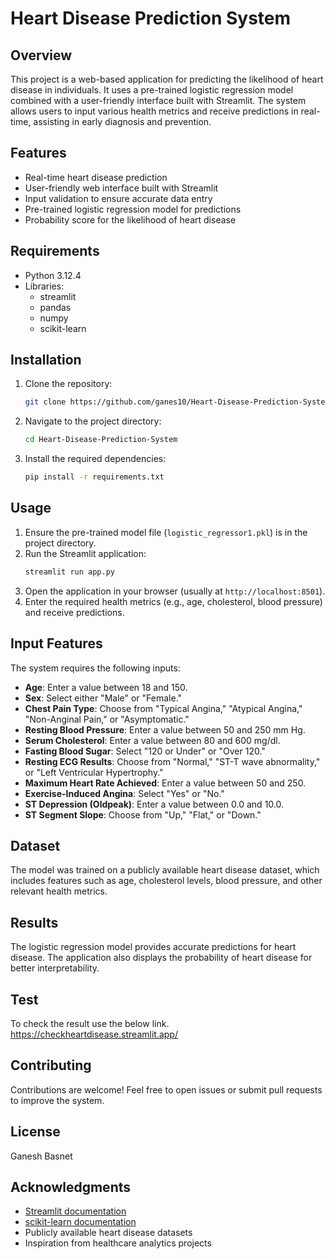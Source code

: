 # Heart Disease Prediction System

## Overview
This project is a web-based application for predicting the likelihood of heart disease in individuals. It uses a pre-trained logistic regression model combined with a user-friendly interface built with Streamlit. The system allows users to input various health metrics and receive predictions in real-time, assisting in early diagnosis and prevention.

## Features
- Real-time heart disease prediction
- User-friendly web interface built with Streamlit
- Input validation to ensure accurate data entry
- Pre-trained logistic regression model for predictions
- Probability score for the likelihood of heart disease

## Requirements
- Python 3.12.4
- Libraries:
    - streamlit
    - pandas
    - numpy
    - scikit-learn

## Installation
1. Clone the repository:
     ```bash
     git clone https://github.com/ganes10/Heart-Disease-Prediction-System.git
     ```
2. Navigate to the project directory:
     ```bash
     cd Heart-Disease-Prediction-System
     ```
3. Install the required dependencies:
     ```bash
     pip install -r requirements.txt
     ```

## Usage
1. Ensure the pre-trained model file (`logistic_regressor1.pkl`) is in the project directory.
2. Run the Streamlit application:
     ```bash
     streamlit run app.py
     ```
3. Open the application in your browser (usually at `http://localhost:8501`).
4. Enter the required health metrics (e.g., age, cholesterol, blood pressure) and receive predictions.

## Input Features
The system requires the following inputs:
- **Age**: Enter a value between 18 and 150.
- **Sex**: Select either "Male" or "Female."
- **Chest Pain Type**: Choose from "Typical Angina," "Atypical Angina," "Non-Anginal Pain," or "Asymptomatic."
- **Resting Blood Pressure**: Enter a value between 50 and 250 mm Hg.
- **Serum Cholesterol**: Enter a value between 80 and 600 mg/dl.
- **Fasting Blood Sugar**: Select "120 or Under" or "Over 120."
- **Resting ECG Results**: Choose from "Normal," "ST-T wave abnormality," or "Left Ventricular Hypertrophy."
- **Maximum Heart Rate Achieved**: Enter a value between 50 and 250.
- **Exercise-Induced Angina**: Select "Yes" or "No."
- **ST Depression (Oldpeak)**: Enter a value between 0.0 and 10.0.
- **ST Segment Slope**: Choose from "Up," "Flat," or "Down."

## Dataset
The model was trained on a publicly available heart disease dataset, which includes features such as age, cholesterol levels, blood pressure, and other relevant health metrics.

## Results
The logistic regression model provides accurate predictions for heart disease. The application also displays the probability of heart disease for better interpretability.

## Test
To check the result use the below link.
https://checkheartdisease.streamlit.app/

## Contributing
Contributions are welcome! Feel free to open issues or submit pull requests to improve the system.

## License
Ganesh Basnet

## Acknowledgments
- [Streamlit documentation](https://docs.streamlit.io/)
- [scikit-learn documentation](https://scikit-learn.org/)
- Publicly available heart disease datasets
- Inspiration from healthcare analytics projects